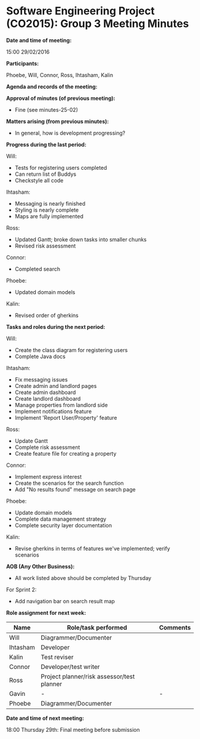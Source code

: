 # Software Engineering Project (CO2015):  Group 3 Meeting Minutes

**Date and time of meeting:**

15:00 29/02/2016

**Participants:**

Phoebe, Will, Connor, Ross, Ihtasham, Kalin

**Agenda and records of the meeting:**

**Approval of minutes (of previous meeting):**

- Fine (see minutes-25-02)
	
**Matters arising (from previous minutes):**

* In general, how is development progressing?

**Progress during the last period:**

Will:
* Tests for registering users completed
* Can return list of Buddys
* Checkstyle all code

Ihtasham:
* Messaging is nearly finished
* Styling is nearly complete
* Maps are fully implemented

Ross:
* Updated Gantt; broke down tasks into smaller chunks
* Revised risk assessment

Connor:
* Completed search

Phoebe:
* Updated domain models

Kalin:
* Revised order of gherkins

**Tasks and roles during the next period:**

Will:
* Create the class diagram for registering users
* Complete Java docs

Ihtasham:
* Fix messaging issues
* Create admin and landlord pages
* Create admin dashboard
* Create landlord dashboard
* Manage properties from landlord side
* Implement notifications feature
* Implement 'Report User/Property' feature

Ross:
* Update Gantt
* Complete risk assessment
* Create feature file for creating a property

Connor:
* Implement express interest
* Create the scenarios for the search function
* Add "No results found" message on search page

Phoebe:
* Update domain models
* Complete data management strategy
* Complete security layer documentation

Kalin:
* Revise gherkins in terms of features we've implemented; verify scenarios

**AOB (Any Other Business):**

* All work listed above should be completed by Thursday

For Sprint 2:
* Add navigation bar on search result map

**Role assignment for next week:**


|   Name   |     Role/task performed     |  Comments |
|----------|-----------------------------|-----------|
| Will     |Diagrammer/Documenter||
| Ihtasham |Developer||
| Kalin    |Test reviser||
| Connor   |Developer/test writer||
| Ross     |Project planner/risk assessor/test planner||
| Gavin    |-|-|
| Phoebe   |Diagrammer/Documenter||
	
	
**Date and time of next meeting:**

18:00 Thursday 29th: Final meeting before submission
